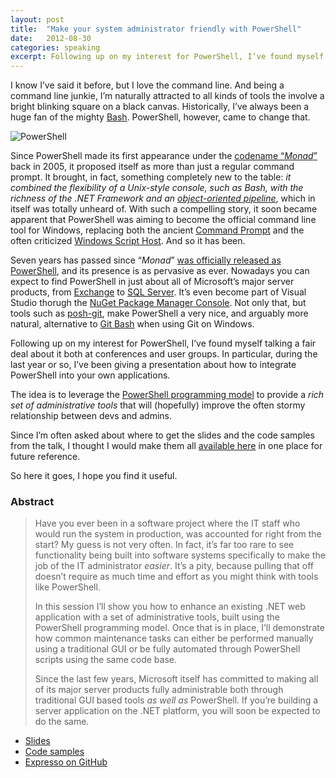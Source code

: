 ```yaml
---
layout: post
title:  "Make your system administrator friendly with PowerShell"
date:   2012-08-30
categories: speaking
excerpt: Following up on my interest for PowerShell, I’ve found myself talking a fair deal about it both at conferences and user groups. In particular, during the last year or so, I’ve been giving a presentation about how to integrate PowerShell into your own applications.
---
```


I know I’ve said it before, but I love the command line. And being a command line junkie, I’m naturally attracted to all kinds of tools the involve a bright blinking square on a black canvas. Historically, I’ve always been a huge fan of the mighty [Bash][1]. PowerShell, however, came to change that.

<img alt="PowerShell" src="http://megakemp.files.wordpress.com/2012/08/powershell-cropped-small.png?w=480" class="article" />

Since PowerShell made its first appearance under the [codename “_Monad_”][3] back in 2005, it proposed itself as more than just a regular command prompt. It brought, in fact, something completely new to the table: _it combined the flexibility of a Unix-style console, such as Bash, with the richness of the .NET Framework and an [object-oriented pipeline][4]_, which in itself was totally unheard of.
With such a compelling story, it soon became apparent that PowerShell was aiming to become the official command line tool for Windows, replacing both the ancient [Command Prompt][5] and the often criticized [Windows Script Host][6]. And so it has been.

Seven years has passed since “_Monad_” [was officially released as PowerShell][7], and its presence is as pervasive as ever. Nowadays you can expect to find PowerShell in just about all of Microsoft’s major server products, from [Exchange][8] to [SQL Server][9]. It’s even become part of Visual Studio thorugh the [NuGet Package Manager Console][10]. Not only that, but tools such as [posh-git][11], make PowerShell a very nice, and arguably more natural, alternative to [Git Bash][12] when using Git on Windows.

Following up on my interest for PowerShell, I’ve found myself talking a fair deal about it both at conferences and user groups. In particular, during the last year or so, I’ve been giving a presentation about how to integrate PowerShell into your own applications.

<div class="note">
<p>
The idea is to leverage the <a href="http://msdn.microsoft.com/en-us/library/windows/desktop/ms714469(v=vs.85).aspx">PowerShell programming model</a> to provide a <em>rich set of administrative tools</em> that will (hopefully) improve the often stormy relationship between devs and admins.
</p>
</div>

Since I’m often asked about where to get the slides and the code samples from the talk, I thought I would make them all <a href="#downloads">available here</a> in one place for future reference.

So here it goes, I hope you find it useful.

### Abstract

> Have you ever been in a software project where the IT staff who would run the system in production, was accounted for right from the start? My guess is not very often. In fact, it’s far too rare to see functionality being built into software systems specifically to make the job of the IT administrator _easier_. It’s a pity, because pulling that off doesn’t require as much time and effort as you might think with tools like PowerShell.
>
> In this session I’ll show you how to enhance an existing .NET web application with a set of administrative tools, built using the PowerShell programming model. Once that is in place, I’ll demonstrate how common maintenance tasks can either be performed manually using a traditional GUI or be fully automated through PowerShell scripts using the same code base.
>
> Since the last few years, Microsoft itself has committed to making all of its major server products fully administrable both through traditional GUI based tools _as well as_ PowerShell. If you’re building a server application on the .NET platform, you will soon be expected to do the same.

<a id="downloads"></a>
<div class="note downloads">
<ul>
  <li class="slides"><a
  href="http://megakemp.files.wordpress.com/2012/08/sysadminfriendlywithpowershell-slides.pdf">Slides</a></li>
  <li class="pdf"><a
  href="http://megakemp.files.wordpress.com/2012/08/sysadminfriendlywithpowershell-codesamples.pdf">Code samples</a></li>
  <li class="github"><a href="https://github.com/ecampidoglio/Expresso">Expresso on GitHub</a></li>
</ul>
</div>

[1]: http://www.gnu.org/software/bash
[3]: http://blogs.msdn.com/b/monad/archive/2005/08/25/456590.aspx
[4]: http://powershell.com/cs/blogs/ebookv2/archive/2012/03/05/chapter-5-the-powershell-pipeline.aspx#object-oriented-pipeline
[5]: http://en.wikipedia.org/wiki/Command_Prompt
[6]: http://en.wikipedia.org/wiki/Windows_Script_Host
[7]: http://blogs.msdn.com/b/monad/archive/2006/04/25/583333.aspx
[8]: http://social.technet.microsoft.com/wiki/contents/articles/1823.exchange-2010-powershell-scripting-resources-en-us.aspx
[9]: http://msdn.microsoft.com/en-us/library/cc281954(v=sql.105)
[10]: http://docs.nuget.org/docs/start-here/using-the-package-manager-console
[11]: https://github.com/dahlbyk/posh-git
[12]: http://code.google.com/p/msysgit
